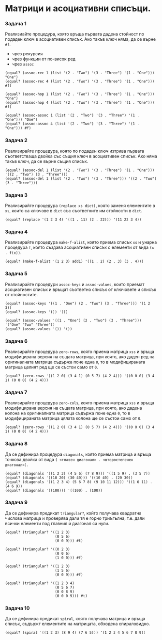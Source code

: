 # Матрици и асоциативни списъци.

### Задача 1
Реализиайте процедура, която връща първата дадена стойност по подаден ключ в асоциативен списък. Ако такъв ключ няма, да се върне `#f`.

 - чрез рекурсия
 - чрез функции от по-висок ред
 - чрез `assoc`

```racket
(equal? (assoc-rec 1 (list '(2 . "Two") '(3 . "Three") '(1 . "One"))) "One")
(equal? (assoc-rec 4 (list '(2 . "Two") '(3 . "Three") '(1 . "One"))) #f)

(equal? (assoc-hop 1 (list '(2 . "Two") '(3 . "Three") '(1 . "One"))) "One")
(equal? (assoc-hop 4 (list '(2 . "Two") '(3 . "Three") '(1 . "One"))) #f)

(equal? (assoc-assoc 1 (list '(2 . "Two") '(3 . "Three") '(1 . "One"))) "One")
(equal? (assoc-assoc 4 (list '(2 . "Two") '(3 . "Three") '(1 . "One"))) #f)
```

### Задача 2
Реализирайте процедура, която по подаден ключ изтрива първата съответстваща двойка със същия ключ в асоциативен списък. Ако няма такъв ключ, да се върне същия списък.

```raclet
(equal? (assoc-del 1 (list '(2 . "Two") '(3 . "Three") '(1 . "One"))) '((2 . "Two") (3 . "Three")))
(equal? (assoc-del 1 (list '(2 . "Two") '(3 . "Three"))) '((2 . "Two") (3 . "Three")))
```

### Задача 3
Реализирайте процедура `(replace xs dict)`, която заменя елементите в `xs`, които са ключове в `dict` със съответните им стойности в `dict`.

```racket
(equal? (replace '(1 2 3 4) '((1 . 11) (2 . 22))) '(11 22 3 4))
```

### Задача 4
Реализирайте процедура `make-f-alist`, която приема списък `xs` и унарна процедура `f`, която създава асоциативен списък с елементи от вида `(x . f(x))`.

```racket
(equal? (make-f-alist '(1 2 3) add1) '((1 . 2) (2 . 3) (3 . 4)))
```

### Задача 5
Реализирайте процедури `assoc-keys` и `assoc-values`, които приемат асоциативен списък и връщат съответно списък от ключовете и списък от стойностите.

```racket
(equal? (assoc-keys '((1 . "One") (2 . "Two") (3 . "Three"))) '(1 2 3))
(equal? (assoc-keys '()) '())

(equal? (assoc-values '((1 . "One") (2 . "Two") (3 . "Three"))) '("One" "Two" "Three"))
(equal? (assoc-values '()) '())

```

### Задача 6
Реализирайте процедура `zero-rows`, която приема матрица `xss` и връща модифицирана версия на същата матрица, при която, ако даден ред на оригиналната матрица съдържа поне една `0`, то в модифицираната матрица целият ред ще се състои само от `0`.

```racket
(equal? (zero-rows '((1 2 0) (3 4 1) (0 5 7) (4 2 4))) '((0 0 0) (3 4 1) (0 0 0) (4 2 4)))
```

### Задача 7
Реализирайте процедура `zero-cols`, която приема матрица `xss` и връща модифицирана версия на същата матрица, при която, ако дадена колона на оригиналната матрица съдържа поне една `0`, то в модифицираната матрица цялата колона ще се състои само от `0`.

```racket
(equal? (zero-rows '((1 2 0) (3 4 1) (0 5 7) (4 2 4))) '((0 0 0) (3 4 1) (0 0 0) (4 2 4)))
```

### Задача 8
Да се дефинира процедура `diagonals`, която приема матрица и връща точкова двойка от вида `( <главен диагонал> . <второстепенен диагонал>)`.

```
(equal? (diagonals '((1 2 3) (4 5 6) (7 8 9))) '((1 5 9) . (3 5 7))
(equal? (diagonals '((10 20) (30 40))) '((10 40) . (20 30))
(equal? (diagonals '((1 2 3 4) (5 6 7 8) (9 10 11 12))) '((1 6 11) . (4 6 9))
(equal? (diagonals '((100))) '((100) . (100))
```

### Задача 9
Да се дефинира предикат `triangular?`, който получава квадратна числова матрица и проверява дали тя е горно триъгълна, т.е. дали всички елементи под главния ѝ диагонал са нули.

```racket
(equal? (triangular? '((1 2 3)
                       (0 5 6)
                       (0 0 9))) #t)

(equal? (triangular? '((0 2 3)
                       (0 0 6)
                       (1 0 0))) #f)

(equal? (triangular? '((1 2 3)
                       (1 5 6)
                       (0 0 9))) #f)

(equal? (triangular? '((1 2 3 4)
                       (0 5 6 7)
                       (0 0 8 9)
                       (0 0 0 9))) #t)
```

### Задача 10
Да се дефинира предикат `spiral`, която получава матрица и връща списък, съдържт елементите на матрицата, обходена спираловидно.

```racket
(equal? (spiral '((1 2 3) (8 9 4) (7 6 5))) '(1 2 3 4 5 6 7 8 9))
```